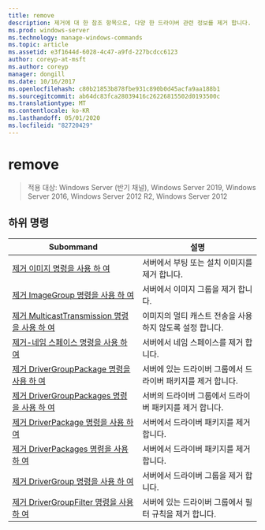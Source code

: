```yaml
---
title: remove
description: 제거에 대 한 참조 항목으로, 다양 한 드라이버 관련 정보를 제거 합니다.
ms.prod: windows-server
ms.technology: manage-windows-commands
ms.topic: article
ms.assetid: e3f1644d-6028-4c47-a9fd-227bcdcc6123
author: coreyp-at-msft
ms.author: coreyp
manager: dongill
ms.date: 10/16/2017
ms.openlocfilehash: c80b21853b878fbe931c890b0d45acfa9aa188b1
ms.sourcegitcommit: ab64dc83fca28039416c26226815502d0193500c
ms.translationtype: MT
ms.contentlocale: ko-KR
ms.lasthandoff: 05/01/2020
ms.locfileid: "82720429"
---
```

# <a name="remove"></a>remove

> 적용 대상: Windows Server (반기 채널), Windows Server 2019, Windows Server 2016, Windows Server 2012 R2, Windows Server 2012

## <a name="subcommands"></a>하위 명령
|Subommand|설명|
|-------|--------|
|[제거 이미지 명령을 사용 하 여](using-the-remove-image-command.md)|서버에서 부팅 또는 설치 이미지를 제거 합니다.|
|[제거 ImageGroup 명령을 사용 하 여](using-the-remove-imagegroup-command.md)|서버에서 이미지 그룹을 제거 합니다.|
|[제거 MulticastTransmission 명령을 사용 하 여](using-the-remove-multicasttransmission-command.md)|이미지의 멀티 캐스트 전송을 사용 하지 않도록 설정 합니다.|
|[제거-네임 스페이스 명령을 사용 하 여](using-the-remove-namespace-command.md)|서버에서 네임 스페이스를 제거 합니다.|
|[제거 DriverGroupPackage 명령을 사용 하 여](using-the-remove-drivergrouppackage-command.md)|서버에 있는 드라이버 그룹에서 드라이버 패키지를 제거 합니다.|
|[제거 DriverGroupPackages 명령을 사용 하 여](using-the-remove-drivergrouppackages-command.md)|서버의 드라이버 그룹에서 드라이버 패키지를 제거 합니다.|
|[제거 DriverPackage 명령을 사용 하 여](using-the-remove-driverpackage-command.md)|서버에서 드라이버 패키지를 제거 합니다.|
|[제거 DriverPackages 명령을 사용 하 여](using-the-remove-driverpackages-command.md)|서버에서 드라이버 패키지를 제거 합니다.|
|[제거 DriverGroup 명령을 사용 하 여](using-the-remove-drivergroup-command.md)|서버에서 드라이버 그룹을 제거 합니다.|
|[제거 DriverGroupFilter 명령을 사용 하 여](using-the-remove-drivergroupfilter-command.md)|서버에 있는 드라이버 그룹에서 필터 규칙을 제거 합니다.|

